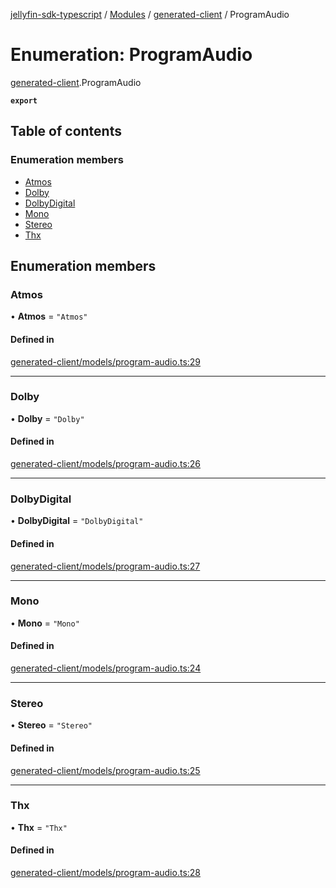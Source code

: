 [jellyfin-sdk-typescript](../README.md) / [Modules](../modules.md) / [generated-client](../modules/generated_client.md) / ProgramAudio

# Enumeration: ProgramAudio

[generated-client](../modules/generated_client.md).ProgramAudio

**`export`**

## Table of contents

### Enumeration members

- [Atmos](generated_client.ProgramAudio.md#atmos)
- [Dolby](generated_client.ProgramAudio.md#dolby)
- [DolbyDigital](generated_client.ProgramAudio.md#dolbydigital)
- [Mono](generated_client.ProgramAudio.md#mono)
- [Stereo](generated_client.ProgramAudio.md#stereo)
- [Thx](generated_client.ProgramAudio.md#thx)

## Enumeration members

### Atmos

• **Atmos** = `"Atmos"`

#### Defined in

[generated-client/models/program-audio.ts:29](https://github.com/thornbill/jellyfin-sdk-typescript/blob/0f61f16/src/generated-client/models/program-audio.ts#L29)

___

### Dolby

• **Dolby** = `"Dolby"`

#### Defined in

[generated-client/models/program-audio.ts:26](https://github.com/thornbill/jellyfin-sdk-typescript/blob/0f61f16/src/generated-client/models/program-audio.ts#L26)

___

### DolbyDigital

• **DolbyDigital** = `"DolbyDigital"`

#### Defined in

[generated-client/models/program-audio.ts:27](https://github.com/thornbill/jellyfin-sdk-typescript/blob/0f61f16/src/generated-client/models/program-audio.ts#L27)

___

### Mono

• **Mono** = `"Mono"`

#### Defined in

[generated-client/models/program-audio.ts:24](https://github.com/thornbill/jellyfin-sdk-typescript/blob/0f61f16/src/generated-client/models/program-audio.ts#L24)

___

### Stereo

• **Stereo** = `"Stereo"`

#### Defined in

[generated-client/models/program-audio.ts:25](https://github.com/thornbill/jellyfin-sdk-typescript/blob/0f61f16/src/generated-client/models/program-audio.ts#L25)

___

### Thx

• **Thx** = `"Thx"`

#### Defined in

[generated-client/models/program-audio.ts:28](https://github.com/thornbill/jellyfin-sdk-typescript/blob/0f61f16/src/generated-client/models/program-audio.ts#L28)
